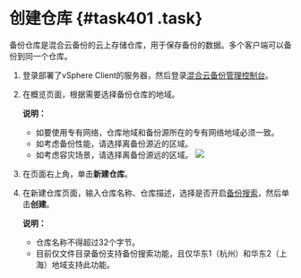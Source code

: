 # 创建仓库 {#task401 .task}

备份仓库是混合云备份的云上存储仓库，用于保存备份的数据。多个客户端可以备份到同一个仓库。

1.  登录部署了vSphere Client的服务器，然后登录[混合云备份管理控制台](https://hbr.console.aliyun.com)。 
2.  在概览页面，根据需要选择备份仓库的地域。 

    **说明：** 

    -   如要使用专有网络，仓库地域和备份源所在的专有网络地域必须一致。
    -   如考虑备份性能，请选择离备份源近的区域。
    -   如考虑容灾场景，请选择离备份源远的区域。
    ![](http://static-aliyun-doc.oss-cn-hangzhou.aliyuncs.com/assets/img/40341/154157816521138_zh-CN.png)

3.  在页面右上角，单击**新建仓库**。 
4.  在新建仓库页面，输入仓库名称、仓库描述，选择是否开启[备份搜索](intl.zh-CN/用户指南/文件备份/备份搜索.md)，然后单击**创建**。 

    **说明：** 

    -   仓库名称不得超过32个字节。
    -   目前仅文件目录备份支持备份搜索功能，且仅华东1（杭州）和华东2（上海）地域支持此功能。

